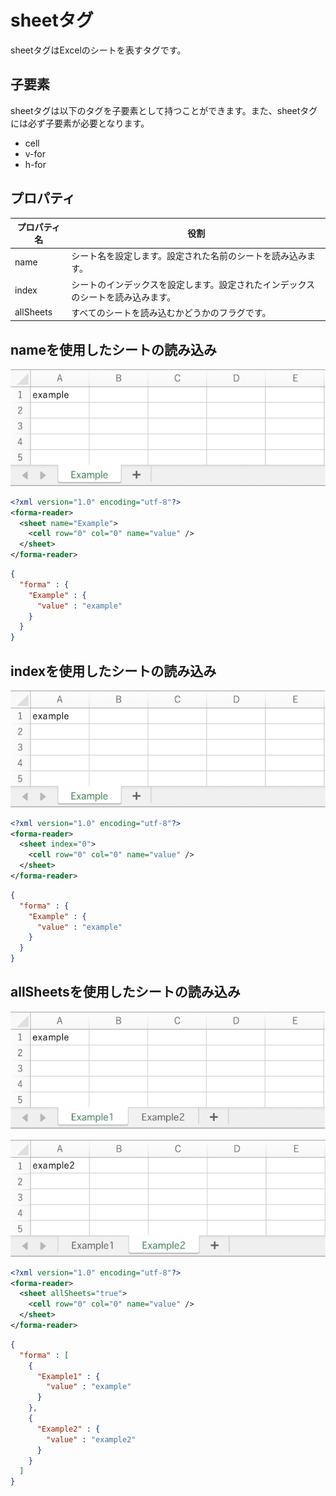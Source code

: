 # sheetタグ

sheetタグはExcelのシートを表すタグです。

## 子要素

sheetタグは以下のタグを子要素として持つことができます。また、sheetタグには必ず子要素が必要となります。

- cell
- v-for
- h-for

## プロパティ

| プロパティ名 | 役割 |
| --- | --- |
| name | シート名を設定します。設定された名前のシートを読み込みます。 |
| index | シートのインデックスを設定します。設定されたインデックスのシートを読み込みます。 |
| allSheets | すべてのシートを読み込むかどうかのフラグです。 |

## nameを使用したシートの読み込み

![Excel](image/reader-sheet-1.svg)

```xml
<?xml version="1.0" encoding="utf-8"?>
<forma-reader>
  <sheet name="Example">
    <cell row="0" col="0" name="value" />
  </sheet>
</forma-reader>
```

```json
{
  "forma" : {
    "Example" : {
      "value" : "example"
    }
  }
}
```

## indexを使用したシートの読み込み

![Excel](image/reader-sheet-1.svg)

```xml
<?xml version="1.0" encoding="utf-8"?>
<forma-reader>
  <sheet index="0">
    <cell row="0" col="0" name="value" />
  </sheet>
</forma-reader>
```

```json
{
  "forma" : {
    "Example" : {
      "value" : "example"
    }
  }
}
```

## allSheetsを使用したシートの読み込み

![Excel](image/reader-sheet-2.svg)

![Excel](image/reader-sheet-3.svg)

```xml
<?xml version="1.0" encoding="utf-8"?>
<forma-reader>
  <sheet allSheets="true">
    <cell row="0" col="0" name="value" />
  </sheet>
</forma-reader>
```

```json
{
  "forma" : [
    {
      "Example1" : {
        "value" : "example"
      }
    },
    {
      "Example2" : {
        "value" : "example2"
      }
    }
  ]
}
```
